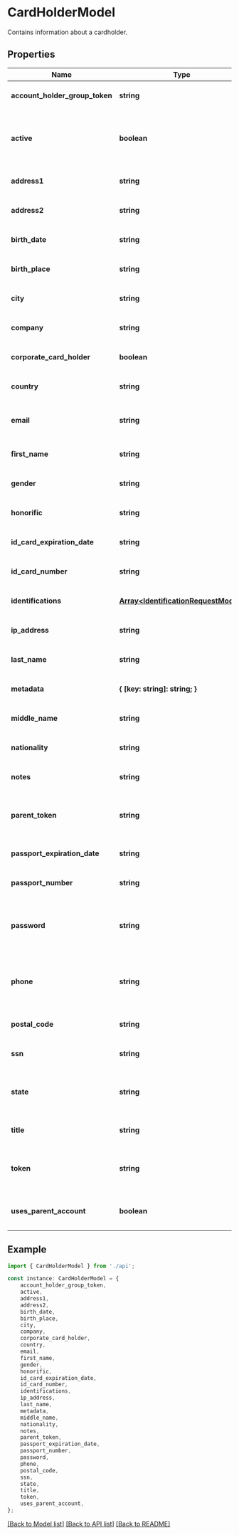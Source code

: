 # CardHolderModel

Contains information about a cardholder.

## Properties

Name | Type | Description | Notes
------------ | ------------- | ------------- | -------------
**account_holder_group_token** | **string** | Associates the specified account holder group with the cardholder.  Send a &#x60;GET&#x60; request to &#x60;/accountholdergroups&#x60; to retrieve account holder group tokens. | [optional] [default to undefined]
**active** | **boolean** | Specifies if the cardholder is in the &#x60;ACTIVE&#x60; state on the Marqeta platform.  *NOTE:* Do not set the value of the &#x60;user.active&#x60; field directly. Instead, use the &#x60;/usertransitions&#x60; endpoints to transition user resources between statuses. For more information on status changes, see &lt;&lt;/core-api/user-transitions#postUsertransitions, Create User Transition&gt;&gt;. | [optional] [default to true]
**address1** | **string** | Cardholder\&#39;s address.  *NOTE:* Required for KYC verification (US-based cardholders only). Cannot perform KYC if set to a PO Box. | [optional] [default to undefined]
**address2** | **string** | Additional address information for the cardholder.  *NOTE:* Cannot perform KYC if set to a PO Box. | [optional] [default to undefined]
**birth_date** | **string** | Cardholder\&#39;s date of birth.  *NOTE:* Required for KYC verification (US-based cardholders only). | [optional] [default to undefined]
**birth_place** | **string** | Country where the cardholder was born. | [optional] [default to undefined]
**city** | **string** | City where the cardholder resides.  *NOTE:* Required for KYC verification (US-based cardholders only). | [optional] [default to undefined]
**company** | **string** | Company name. | [optional] [default to undefined]
**corporate_card_holder** | **boolean** | Specifies if the cardholder holds a corporate card. | [optional] [default to false]
**country** | **string** | Country where the cardholder resides.  *NOTE:* Required for KYC verification (US-based cardholders only). | [optional] [default to undefined]
**email** | **string** | Valid email address of the cardholder.  This value must be unique among users.  *NOTE:* Required for KYC verification by certain banks (US-based cardholders only). To determine if you must provide an email address, contact your Marqeta representative. | [optional] [default to undefined]
**first_name** | **string** | Cardholder\&#39;s first name.  *NOTE:* Required for KYC verification (US-based cardholders only). | [optional] [default to undefined]
**gender** | **string** | Gender of the cardholder. | [optional] [default to undefined]
**honorific** | **string** | Cardholder\&#39;s title or prefix: Dr., Miss, Mr., Ms., and so on. | [optional] [default to undefined]
**id_card_expiration_date** | **string** | Expiration date of the cardholder\&#39;s identification card. | [optional] [default to undefined]
**id_card_number** | **string** | Cardholder\&#39;s identification card number. | [optional] [default to undefined]
**identifications** | [**Array&lt;IdentificationRequestModel&gt;**](IdentificationRequestModel.md) | One or more objects containing identifications associated with the cardholder. | [optional] [default to undefined]
**ip_address** | **string** | Cardholder\&#39;s IP address. | [optional] [default to undefined]
**last_name** | **string** | Cardholder\&#39;s last name.  *NOTE:* Required for KYC verification (US-based cardholders only). | [optional] [default to undefined]
**metadata** | **{ [key: string]: string; }** | Associates any additional metadata you provide with the cardholder. | [optional] [default to undefined]
**middle_name** | **string** | Cardholder\&#39;s middle name. | [optional] [default to undefined]
**nationality** | **string** | Cardholder\&#39;s nationality. | [optional] [default to undefined]
**notes** | **string** | Any additional information pertaining to the cardholder. | [optional] [default to undefined]
**parent_token** | **string** | Unique identifier of the parent user or business resource. Send a &#x60;GET&#x60; request to &#x60;/users&#x60; to retrieve user resource tokens or to &#x60;/businesses&#x60; to retrieve business resource tokens.  Required if &#x60;uses_parent_account &#x3D; true&#x60;. This user or business is configured as the parent of the current user. | [optional] [default to undefined]
**passport_expiration_date** | **string** | Expiration date of the cardholder\&#39;s passport. | [optional] [default to undefined]
**passport_number** | **string** | Cardholder\&#39;s passport number. | [optional] [default to undefined]
**password** | **string** | Password to the cardholder\&#39;s user account on the Marqeta platform.  * Must contain at least one numeral + * Must contain at least one lowercase letter + * Must contain at least one uppercase letter + * Must contain at least one of these symbols:   +  &#x60;@&#x60; &#x60;#&#x60; &#x60;$&#x60; &#x60;%&#x60; &#x60;!&#x60; &#x60;^&#x60; &#x60;&amp;&#x60; &#x60;*&#x60; &#x60;(&#x60; &#x60;)&#x60;   +  &#x60;\\&#x60; &#x60;_&#x60; &#x60;+&#x60; &#x60;~&#x60; &#x60;-&#x60; &#x60;&#x3D;&#x60; &#x60;[&#x60; &#x60;]&#x60; &#x60;{&#x60; &#x60;}&#x60;   +  &#x60;,&#x60; &#x60;;&#x60; &#x60;:&#x60; &#x60;\&#39;&#x60; &#x60;\&quot;&#x60; &#x60;.&#x60; &#x60;/&#x60; &#x60;&lt;&#x60; &#x60;&gt;&#x60; &#x60;?&#x60; &#x60;&#x60;&#x60; | [optional] [default to undefined]
**phone** | **string** | Telephone number of the cardholder (including area code), prepended by the &#x60;+&#x60; symbol and the 1- to 3-digit country calling code. Do not include hyphens, spaces, or parentheses.  *NOTE:* Required for KYC verification by certain banks (US-based cardholders only). To determine if you must provide a phone number, contact your Marqeta representative. | [optional] [default to undefined]
**postal_code** | **string** | Postal code of the cardholder\&#39;s address.  *NOTE:* Required for KYC verification (US-based cardholders only). | [optional] [default to undefined]
**ssn** | **string** | Cardholder\&#39;s Social Security Number (SSN) or Individual Taxpayer Identification Number (ITIN). | [optional] [default to undefined]
**state** | **string** | State or province where the cardholder resides.  *NOTE:* &lt;&lt;/core-api/kyc-verification#_valid_state_provincial_territorial_and_federal_abbreviations, Valid two-character abbreviation&gt;&gt; required for KYC verification (US-based cardholders only). | [optional] [default to undefined]
**title** | **string** | Professional title of the cardholder, such as Chief Comptroller.  *NOTE:* Do not use this field for honorific titles such as Mr., Mrs., Miss, Ms., Mx., Sir, or Dame. Instead, add these to the &#x60;honorific&#x60; field. | [optional] [default to undefined]
**token** | **string** | Unique identifier of the cardholder. If you do not include a token, the system generates one automatically. This token is necessary for use in other API calls, so we recommend that rather than let the system generate one, you use a simple string that is easy to remember. This value cannot be updated. | [optional] [default to undefined]
**uses_parent_account** | **boolean** | Indicates whether the child shares balances with the parent (&#x60;true&#x60;), or the child\&#39;s balances are independent of the parent (&#x60;false&#x60;).  If set to &#x60;true&#x60;, you must also include a &#x60;parent_token&#x60; in the request. This value cannot be updated. | [optional] [default to false]

## Example

```typescript
import { CardHolderModel } from './api';

const instance: CardHolderModel = {
    account_holder_group_token,
    active,
    address1,
    address2,
    birth_date,
    birth_place,
    city,
    company,
    corporate_card_holder,
    country,
    email,
    first_name,
    gender,
    honorific,
    id_card_expiration_date,
    id_card_number,
    identifications,
    ip_address,
    last_name,
    metadata,
    middle_name,
    nationality,
    notes,
    parent_token,
    passport_expiration_date,
    passport_number,
    password,
    phone,
    postal_code,
    ssn,
    state,
    title,
    token,
    uses_parent_account,
};
```

[[Back to Model list]](../README.md#documentation-for-models) [[Back to API list]](../README.md#documentation-for-api-endpoints) [[Back to README]](../README.md)
